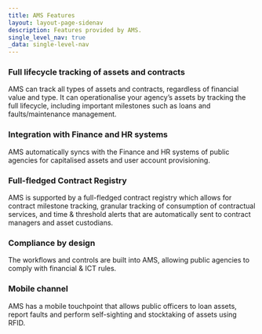 ```yaml
---
title: AMS Features
layout: layout-page-sidenav
description: Features provided by AMS.
single_level_nav: true
_data: single-level-nav
---
```


### Full lifecycle tracking of assets and contracts

AMS can track all types of assets and contracts, regardless of financial value and type.  It can operationalise your agency’s assets by tracking the full lifecycle, including important milestones such as loans and faults/maintenance management.

### Integration with Finance and HR systems

AMS automatically syncs with the Finance and HR systems of public agencies for capitalised assets and user account provisioning.

### Full-fledged Contract Registry

AMS is supported by a full-fledged contract registry which allows for contract milestone tracking, granular tracking of consumption of contractual services, and time & threshold alerts that are automatically sent to contract managers and asset custodians.

### Compliance by design

The workflows and controls are built into AMS, allowing public agencies to comply with financial & ICT rules.

### Mobile channel

AMS has a mobile touchpoint that allows public officers to loan assets, report faults and perform self-sighting and stocktaking of assets using RFID.



